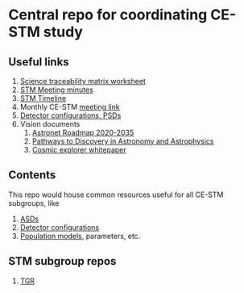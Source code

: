 # Central repo for coordinating CE-STM study

## Useful links
1. [Science traceability matrix worksheet](https://docs.google.com/spreadsheets/d/1B80x-tropBN72vWFrzy340Z8rSlZ7fZPjYyoVCZUF8g/edit?gid=565516239#gid=565516239)   
2. [STM Meeting minutes](https://docs.google.com/document/d/1s7_K08WINGpA2mwgS5sOl8UF6p8LDL1yNAjLkTPiKPw/edit?tab=t.0)   
3. [STM Timeline](https://docs.google.com/document/d/10SoGxckP27lC824mTDJ1VIA0VC9W-XMlp6qpsHw5ijM/edit?tab=t.0)
4. Monthly CE-STM [meeting link](https://psu.zoom.us/j/333921336?pwd=L1VJWERSKzRLdGZYY0J6U3VBNkp5UT09)
5. [Detector configurations, PSDs](https://docs.google.com/document/d/1vAWfyz1RNfle5oSDiKV3WYCb52sPpQM80UFbUHqD8Z0/edit?tab=t.0)
6. Vision documents
   1. [Astronet Roadmap 2020-2035](https://www.astronet-eu.org/?page_id=521)
   2. [Pathways to Discovery in Astronomy and Astrophysics](https://nap.nationalacademies.org/catalog/26141/pathways-to-discovery-in-astronomy-and-astrophysics-for-the-2020s)
   3. [Cosmic explorer whitepaper](https://arxiv.org/pdf/2306.13745)


## Contents
This repo would house common resources useful for all CE-STM subgroups, like
1. [ASDs](asd/ASD.md)
2. [Detector configurations](detector_configurations/configurations.md)
3. [Population models](population/population.md), parameters, etc.

## STM subgroup repos

1. [TGR](www.github.com/vaishakp/ce-stm-tgr.git)
